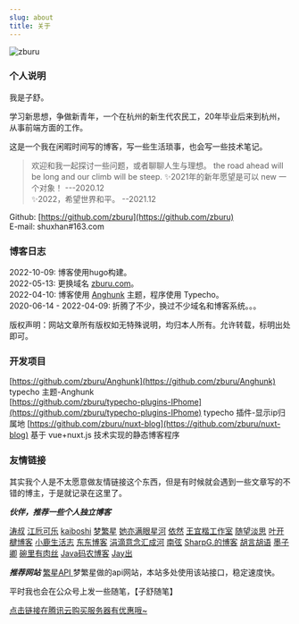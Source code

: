 ```yaml
---
slug: about
title: 关于
---
```



![zburu](https://count.getloli.com/get/@zburu?theme=rule34)

### 个人说明

我是子舒。

学习新思想，争做新青年，一个在杭州的新生代农民工，20年毕业后来到杭州，从事前端方面的工作。

这是一个我在闲暇时间写的博客，写一些生活琐事，也会写一些技术笔记。

>欢迎和我一起探讨一些问题，或者聊聊人生与理想。 
>the road ahead will be long and our climb will be steep.
>✨2021年的新年愿望是可以 new 一个对象！ ---2020.12  
✨2022，希望世界和平。 --2021.12


Github: [https://github.com/zburu](https://github.com/zburu)  
E-mail: shuxhan#163.com


### 博客日志
2022-10-09: 博客使用hugo构建。  
2022-05-13: 更换域名 [zburu.com](https://zburu.com)。  
2022-04-10: 博客使用 [Anghunk](https://github.com/zburu/Anghunk) 主题，程序使用 Typecho。  
2020-06-14 - 2022-04-09: 折腾了不少，换过不少域名和博客系统。。。  

版权声明：网站文章所有版权如无特殊说明，均归本人所有。允许转载，标明出处即可。

### 开发项目

[https://github.com/zburu/Anghunk](https://github.com/zburu/Anghunk) typecho 主题-Anghunk  
[https://github.com/zburu/typecho-plugins-IPhome](https://github.com/zburu/typecho-plugins-IPhome) typecho 插件-显示ip归属地
[https://github.com/zburu/nuxt-blog](https://github.com/zburu/nuxt-blog) 基于 vue+nuxt.js 技术实现的静态博客程序

### 友情链接

其实我个人是不太愿意做友情链接这个东西，但是有时候就会遇到一些文章写的不错的博主，于是就记录在这里了。

***伙伴，推荐一些个人独立博客***

[涛叔](https://taoshu.in)  [江卮可乐](https://blog.ijann.com)  [kaiboshi](https://kaiboshi.gitee.io)  [梦繁星](https://www.emoao.com)  [她亦满眼星河](https://blog.whalefall.space)  [依然](https://wind.ink)  [王宜楷工作室](http://www.wangyikai.com)  [随望淡思](https://www.lushaojun.com)  [叶开楗博客](https://xn--qpru0x.cn)  [小鹿生活志](https://www.t223.top)  [东东博客](http://blog.shutwin.com)  [涓滴意念汇成河](http://www.zahui.top)  [南弦](https://www.aerowang.cn)  [SharpG.的博客](https://www.sharpgan.com)  [胡言胡语](https://husay.cc)  [墨子卿](https://moziqing.com/)  [碗里有肉丝](https://www.urosi.cn)  [Java码农博客](https://ichochy.com)  [Jay出](https://tgcsblog.top)


***推荐网站***
[繁星API ](https://api.emoao.com/) 梦繁星做的api网站，本站多处使用该站接口，稳定速度快。

平时我也会在公众号上发一些随笔，【子舒随笔】

[点击链接在腾讯云购买服务器有优惠哦~](https://curl.qcloud.com/opakHBek)

